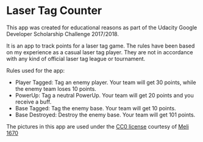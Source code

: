# Laser Tag Counter

This app was created for educational reasons as part of the Udacity Google Developer Scholarship Challenge 2017/2018.

It is an app to track points for a laser tag game. The rules have been based on my experience as a casual laser tag player. 
They are not in accordance with any kind of official laser tag league or tournament.

Rules used for the app:

- Player Tagged: Tag an enemy player. Your team will get 30 points, while the enemy team loses 10 points.
- PowerUp: Tag a neutral PowerUp. Your team will get 20 points and you receive a buff.
- Base Tagged: Tag the enemy base. Your team will get 10 points.
- Base Destroyed: Destroy the enemy base. Your team will get 101 points.

The pictures in this app are used under the [CC0 license](https://creativecommons.org/publicdomain/zero/1.0/) courtesy of [Meli 1670](https://pixabay.com/de/users/Meli1670-1376333/)
